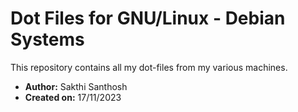 # Dot Files for GNU/Linux - Debian Systems

This repository contains all my dot-files from my various machines.

- **Author:** Sakthi Santhosh
- **Created on:** 17/11/2023

